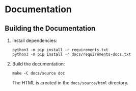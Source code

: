 # Documentation

## Building the Documentation

1. Install dependencies:

   ```console
   python3 -m pip install -r requirements.txt
   python3 -m pip install -r docs/requirements-docs.txt
   ```

1. Build the documentation:

   ```console
   make -C docs/source doc
   ```

   The HTML is created in the `docs/source/html` directory.

